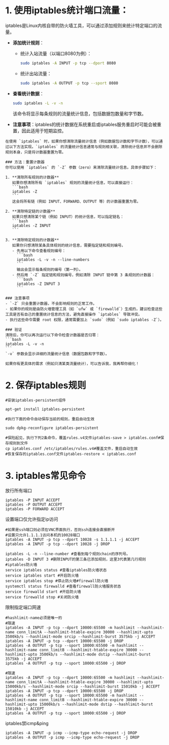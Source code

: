# 1. **使用iptables统计端口流量**：
iptables是Linux内核自带的防火墙工具，可以通过添加规则来统计特定端口的流量。

   - **添加统计规则**：

     - 统计入站流量（以端口8080为例）：

       ```bash
       sudo iptables -A INPUT -p tcp --dport 8080
       ```

     - 统计出站流量：

       ```bash
       sudo iptables -A OUTPUT -p tcp --sport 8080
       ```

   - **查看统计数据**：

     ```bash
     sudo iptables -L -v -n
     ```

     该命令将显示每条规则的流量统计信息，包括数据包数量和字节数。

   - **注意事项**：iptables的统计数据在系统重启或iptables服务重启时可能会被重置，因此适用于短期监控。
	
	在使用 `iptables` 时，如果你想清除流量统计信息（例如数据包计数和字节计数），可以通过以下方法实现。`iptables` 的流量统计信息通常与规则相关联，清除统计信息并不会删除规则本身，只是将计数器重置为零。

	### 方法：重置计数器
	你可以使用 `iptables` 的 `-Z` 参数（zero）来清除流量统计信息。具体步骤如下：

	1. **清除所有规则的计数器**  
	   如果你想清除所有 `iptables` 规则的流量统计信息，可以直接运行：
	   ```bash
	   iptables -Z
	   ```
	   这会将所有链（例如 INPUT、FORWARD、OUTPUT 等）的计数器重置为零。

	2. **清除特定链的计数器**  
	   如果只想清除某个链（例如 INPUT）的统计信息，可以指定链名：
	   ```bash
	   iptables -Z INPUT
	   ```

	3. **清除特定规则的计数器**  
	   如果你只想清除某条具体规则的统计信息，需要指定链和规则编号。  
	   - 先用以下命令查看规则编号：
		 ```bash
		 iptables -L -v -n --line-numbers
		 ```
		 输出会显示每条规则的编号（第一列）。
	   - 然后用 `-Z` 指定链和规则编号，例如清除 INPUT 链中第 3 条规则的计数器：
		 ```bash
		 iptables -Z INPUT 3
		 ```

	### 注意事项
	- `-Z` 只会重置计数器，不会影响规则的正常工作。
	- 如果你的规则是由防火墙管理工具（如 `ufw` 或 `firewalld`）生成的，建议检查这些工具是否有自己的重置统计信息的方法，避免直接操作 `iptables` 导致冲突。
	- 执行这些命令需要 root 权限，通常需要加上 `sudo`（例如 `sudo iptables -Z`）。

	### 验证
	清除后，你可以再次运行以下命令检查计数器是否归零：
	```bash
	iptables -L -v -n
	```
	`-v` 参数会显示详细的流量统计信息（数据包数和字节数）。

	如果你有更具体的需求（例如只清某类流量统计），可以告诉我，我再帮你细化！


# 2. 保存iptables规则
```
#安装iptables-persistent组件

apt-get install iptables-persistent

#执行下面的命令自动保存当前的规则，重启自动生效

sudo dpkg-reconfigure iptables-persistent

#保险起见，执行下列2条命令，覆盖rules.v4文件iptables-save > iptables.conf#保存规则到文件
cp iptables.conf /etc/iptables/rules.v4#覆盖文件，重启自动生效
#恢复保存的iptables.conf文件iptables-restore < iptables.conf
```


# 3. iptables常见命令

放行所有端口
```
iptables -P INPUT ACCEPT
iptables -P OUTPUT ACCEPT
iptables -P FORWARD ACCEPT
```

设置端口仅允许指定ip访问
```
#如果是ssh端口则必须在VNC界面执行，否则ssh连接会直接断开
#设置只允许1.1.1.1访问本机的10028端口
iptables -A INPUT -p tcp --dport 10028 -s 1.1.1.1 -j ACCEPT
iptables -A INPUT -p tcp --dport 10028 -j DROP
```

```
iptables -L -n --line-number #查看到每个规则chain的序列号。
iptables -D INPUT 3 #删除INPUT的第三条已添加规则，这里3代表第几行规则#iptables防火墙
service iptables status #查看iptables防火墙状态
service iptables start #开启防火墙
service iptables stop #停止防火墙#firewall防火墙
systemctl status firewalld #查看firewall防火墙服务状态
service firewalld start #开启防火墙
service firewalld stop #关闭防火墙
```

限制指定端口网速
```
#hashlimit-name必须是唯一的
#限速
iptables -A INPUT -p tcp --dport 10000:65500 -m hashlimit --hashlimit-name conn_limitA --hashlimit-htable-expire 30000 --hashlimit-upto 3500kb/s --hashlimit-mode srcip --hashlimit-burst 3575kb -j ACCEPT
iptables -A INPUT -p tcp --dport 10000:65500 -j DROP
iptables -A OUTPUT -p tcp --sport 10000:65500 -m hashlimit --hashlimit-name conn_limitB --hashlimit-htable-expire 30000 --hashlimit-upto 3500kb/s --hashlimit-mode dstip --hashlimit-burst 3575kb -j ACCEPT
iptables -A OUTPUT -p tcp --sport 10000:65500 -j DROP

#限速
iptables -A INPUT -p tcp --dport 10000:65500 -m hashlimit --hashlimit-name conn_limitA --hashlimit-htable-expire 30000 --hashlimit-upto 15000kb/s --hashlimit-mode srcip --hashlimit-burst 15010kb -j ACCEPT
iptables -A INPUT -p tcp --dport 10000:65500 -j DROP
iptables -A OUTPUT -p tcp --sport 10000:65500 -m hashlimit --hashlimit-name conn_limitB --hashlimit-htable-expire 30000 --hashlimit-upto 15000kb/s --hashlimit-mode dstip --hashlimit-burst 15010kb -j ACCEPT
iptables -A OUTPUT -p tcp --sport 10000:65500 -j DROP
```

iptables禁icmp&ping
```
iptables -A INPUT -p icmp --icmp-type echo-request -j DROP
iptables -A OUTPUT -p icmp --icmp-type echo-request -j DROP

```
